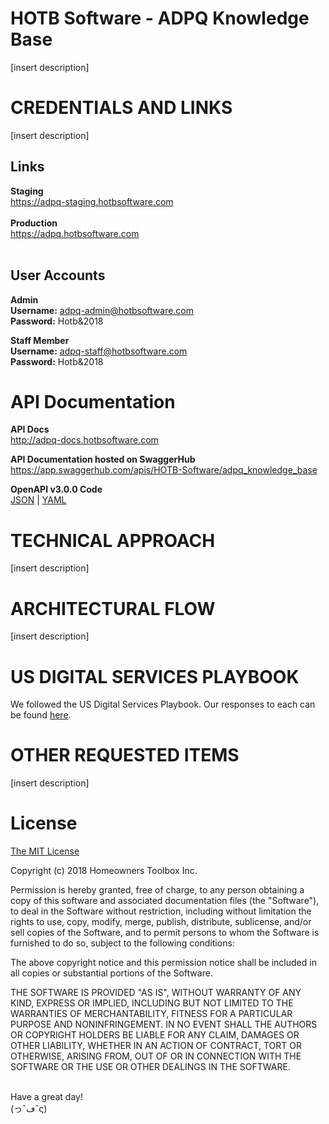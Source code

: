# HOTB Software - ADPQ Knowledge Base

[insert description]

# CREDENTIALS AND LINKS

[insert description]

## Links
**Staging**<br>
https://adpq-staging.hotbsoftware.com<br><br>
**Production**<br>
https://adpq.hotbsoftware.com<br><br>


## User Accounts
**Admin**<br>
**Username:** adpq-admin@hotbsoftware.com<br>
**Password:** Hotb&2018

**Staff Member**<br>
**Username:** adpq-staff@hotbsoftware.com<br>
**Password:** Hotb&2018

# API Documentation

**API Docs**<br>
http://adpq-docs.hotbsoftware.com

**API Documentation hosted on SwaggerHub**<br>
https://app.swaggerhub.com/apis/HOTB-Software/adpq_knowledge_base

**OpenAPI v3.0.0 Code**<br>
[JSON](src/documentation/swagger/api-docs.json) | [YAML](src/documentation/swagger/api-docs.yaml)

# TECHNICAL APPROACH
[insert description]

# ARCHITECTURAL FLOW
[insert description]

# US DIGITAL SERVICES PLAYBOOK
We followed the US Digital Services Playbook. Our responses to each can be found [here](src/administration/U.S.%20Digital%20Services%20Playbook/US%20Digital%20Services%20Playbook.pdf).

# OTHER REQUESTED ITEMS
[insert description]

# License 
[The MIT License](https://opensource.org/licenses/MIT)

Copyright (c) 2018 Homeowners Toolbox Inc.

Permission is hereby granted, free of charge, to any person obtaining a copy
of this software and associated documentation files (the "Software"), to deal
in the Software without restriction, including without limitation the rights
to use, copy, modify, merge, publish, distribute, sublicense, and/or sell
copies of the Software, and to permit persons to whom the Software is
furnished to do so, subject to the following conditions:

The above copyright notice and this permission notice shall be included in
all copies or substantial portions of the Software.

THE SOFTWARE IS PROVIDED "AS IS", WITHOUT WARRANTY OF ANY KIND, EXPRESS OR
IMPLIED, INCLUDING BUT NOT LIMITED TO THE WARRANTIES OF MERCHANTABILITY,
FITNESS FOR A PARTICULAR PURPOSE AND NONINFRINGEMENT. IN NO EVENT SHALL THE
AUTHORS OR COPYRIGHT HOLDERS BE LIABLE FOR ANY CLAIM, DAMAGES OR OTHER
LIABILITY, WHETHER IN AN ACTION OF CONTRACT, TORT OR OTHERWISE, ARISING FROM,
OUT OF OR IN CONNECTION WITH THE SOFTWARE OR THE USE OR OTHER DEALINGS IN
THE SOFTWARE.

<br>Have a great day!<br>(っˆڡˆς)
